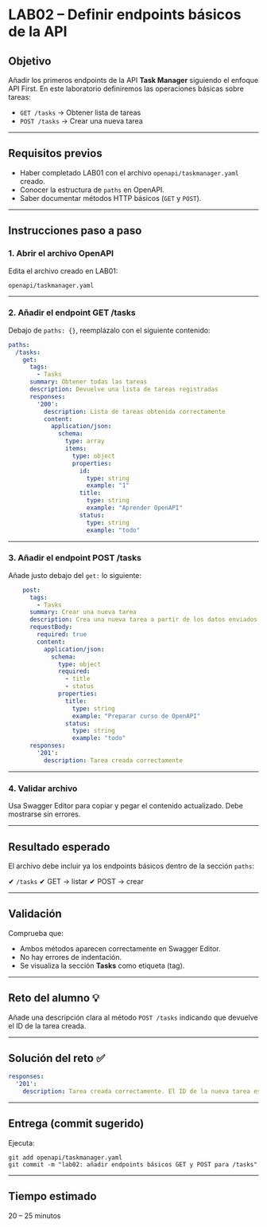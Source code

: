 # LAB02 – Definir endpoints básicos de la API

## Objetivo

Añadir los primeros endpoints de la API **Task Manager** siguiendo el enfoque API First. En este laboratorio definiremos las operaciones básicas sobre tareas:

* `GET /tasks` → Obtener lista de tareas
* `POST /tasks` → Crear una nueva tarea

---

## Requisitos previos

* Haber completado LAB01 con el archivo `openapi/taskmanager.yaml` creado.
* Conocer la estructura de `paths` en OpenAPI.
* Saber documentar métodos HTTP básicos (`GET` y `POST`).

---

## Instrucciones paso a paso

### 1. Abrir el archivo OpenAPI

Edita el archivo creado en LAB01:

```
openapi/taskmanager.yaml
```

---

### 2. Añadir el endpoint GET /tasks

Debajo de `paths: {}`, reemplázalo con el siguiente contenido:

```yaml
paths:
  /tasks:
    get:
      tags:
        - Tasks
      summary: Obtener todas las tareas
      description: Devuelve una lista de tareas registradas
      responses:
        '200':
          description: Lista de tareas obtenida correctamente
          content:
            application/json:
              schema:
                type: array
                items:
                  type: object
                  properties:
                    id:
                      type: string
                      example: "1"
                    title:
                      type: string
                      example: "Aprender OpenAPI"
                    status:
                      type: string
                      example: "todo"
```

---

### 3. Añadir el endpoint POST /tasks

Añade justo debajo del `get:` lo siguiente:

```yaml
    post:
      tags:
        - Tasks
      summary: Crear una nueva tarea
      description: Crea una nueva tarea a partir de los datos enviados
      requestBody:
        required: true
        content:
          application/json:
            schema:
              type: object
              required:
                - title
                - status
              properties:
                title:
                  type: string
                  example: "Preparar curso de OpenAPI"
                status:
                  type: string
                  example: "todo"
      responses:
        '201':
          description: Tarea creada correctamente
```

---

### 4. Validar archivo

Usa Swagger Editor para copiar y pegar el contenido actualizado. Debe mostrarse sin errores.

---

## Resultado esperado

El archivo debe incluir ya los endpoints básicos dentro de la sección `paths`:

✔ `/tasks`
✔ GET → listar
✔ POST → crear

---

## Validación

Comprueba que:

* Ambos métodos aparecen correctamente en Swagger Editor.
* No hay errores de indentación.
* Se visualiza la sección **Tasks** como etiqueta (tag).

---

## Reto del alumno 💡

Añade una descripción clara al método `POST /tasks` indicando que devuelve el ID de la tarea creada.

---

## Solución del reto ✅

```yaml
responses:
  '201':
    description: Tarea creada correctamente. El ID de la nueva tarea es devuelto en la respuesta.
```

---

## Entrega (commit sugerido)

Ejecuta:

```
git add openapi/taskmanager.yaml
git commit -m "lab02: añadir endpoints básicos GET y POST para /tasks"
```

---

## Tiempo estimado

20 – 25 minutos